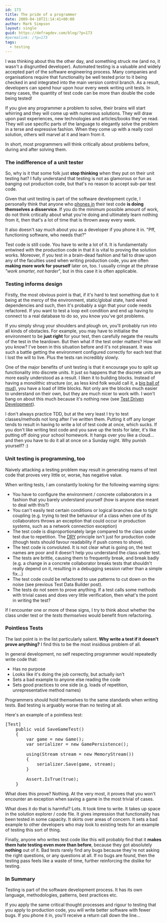 ```yaml
---
id: 173
title: The pride of a programmer
date: 2009-04-18T21:14:41+00:00
author: Mark Simpson
layout: single
guid: https://defragdev.com/blog/?p=173
#permalink: /?p=173
tags:
  - testing
---
```

I was thinking about this the other day, and something struck me (and no, it wasn't a disgruntled developer). Automated testing is a valuable and widely accepted part of the software engineering process. Many companies and organisations require that functionality be well tested prior to it being checked in and integrated into the main version control branch. As a result, developers can spend hour upon hour every week writing unit tests. In many cases, the quantity of test code can be more than double the code being tested!

If you give any programmer a problem to solve, their brains will start whirring and they will come up with numerous solutions. They will draw upon past experiences, new technologies and articles/books they've read. They will use specific parts of the language to elegantly solve the problem in a terse and expressive fashion. When they come up with a really cool solution, others will marvel at it and learn from it.

In short, most programmers will think critically about problems before, during and after solving them.

### The indifference of a unit tester

So, why is it that some folk just **stop thinking** when they put on their unit testing hat? I fully understand that testing is not as glamorous or fun as banging out production code, but that's no reason to accept sub-par test code.

Given that unit testing is part of the software development cycle, I personally think that anyone who [phones in](http://www.urbandictionary.com/define.php?term=phoned+it+in) their test code **is doing themselves a disservice**. If you do the minimum possible amount of work, do not think critically about what you're doing and ultimately learn nothing from it, then that's a lot of time that is thrown away every week.

It also doesn't say much about you as a developer if you phone it in. "Pff, functioning software, who needs that?"

Test code is still code. You have to write a lot of it. It is fundamentally entwined with the production code in that it is vital to proving the solution works. Moreover, if you test in a brain-dead fashion and fail to draw upon any of the faculties used when writing production code, you are often **making more work for yourself** later on, too. I usually cringe at the phrase _"work smarter, not harder_", but in this case it is often applicable.

### Testing informs design

Firstly, the most obvious point is that, if it's hard to test something due to it being at the mercy of the environment, static/global state, hard wired dependencies and such, then it's probably a sign that your code needs refactored. If you want to test a loop exit condition and end up having to connect to a real database to do so, you know you've got problems.

If you simply shrug your shoulders and plough on, you'll probably run into all kinds of obstacles. For example, you may have to initialise the environment to be **just right** for your test, then carefully negate the results of the test in the teardown. But then what if the test order matters? How will you know? I've been in this situation before and it's not pleasant. It was such a battle getting the environment configured correctly for each test that I lost the will to live. Plus the tests ran incredibly slowly.

One of the major benefits of unit testing is that it encourage you to split up functionality into discrete units. It just so happens that the discrete units are more easily understood as a result. I liken it to building blocks. Instead of having a monolithic structure (or, as less kind folk would call it, a [big ball of mud](http://en.wikipedia.org/wiki/Big_ball_of_mud)), you have a load of little blocks. Not only are the blocks much easier to understand on their own, but they are much nicer to work with. I won't bang on about this much because it's nothing new (see [Test Driven Development](http://en.wikipedia.org/wiki/Test_driven_development)).

I don't always practice TDD, but at the very least I try to test classes/methods not long after I've written them. Putting it off any longer tends to result in having to write a lot of test code at once, which sucks. If you don't like writing test code and you save up the tests for later, it's like putting off doing your school homework. It hangs over you like a cloud... and then you have to do it all at once on a Sunday night. Why punish yourself? :)

### Unit testing is programming, too

Naively attacking a testing problem may result in generating reams of test code that proves very little or, worse, has negative value.

When writing tests, I am constantly looking for the following warning signs:

  * You have to configure the environment / concrete collaborators in a fashion that you barely understand yourself (how is anyone else meant to deal with this?)
  * You can't easily test certain conditions or logical branches due to tight coupling (e.g. trying to test the behaviour of a class when one of its collaborators throws an exception that could occur in production systems, such as a network connection exception)
  * The test code is disproportionately large compared to the class under test due to repetition. The [DRY](http://en.wikipedia.org/wiki/Don%27t_repeat_yourself) principle isn't just for production code (though tests should favour readability if push comes to shove).
  * The test code is convoluted. It is not clear what is going on, the test names are poor and it doesn't help you understand the class under test.
  * The tests are brittle, causing them to frequently break, and break badly (e.g. a change in a concrete collaborator breaks tests that shouldn't really depend on it, resulting in a debugging session rather than a simple fix...)
  * The test code could be refactored to use patterns to cut down on the noise (see previous Test Data Builder post).
  * The tests do not seem to prove anything. If a test calls some methods with trivial cases and does very little verification, then what's the point in writing the test?

If I encounter one or more of these signs, I try to think about whether the class under test or the _tests themselves_ would benefit from refactoring.

### Pointless Tests

The last point is in the list particularly salient. **Why write a test if it doesn't prove anything?** I find this to be the most insidious problem of all.

In general development, no self respecting programmer would repeatedly write code that:

  * Has no purpose
  * Looks like it's doing the job correctly, but actually isn't
  * Sets a bad example to anyone else reading the code
  * Sets good practices to one side (e.g. loads of repetition, unrepresentative method names)

Programmers should hold themselves to the same standards when writing tests. Bad testing is arguably worse than no testing at all.

Here's an example of a pointless test:

<pre>[Test]
    public void SaveGameTest()
    {
        var game = new Game();
        var serializer = new GamePersistence();

        using(Stream stream = new MemoryStream())
        {
            serializer.Save(game, stream);
        }

        Assert.IsTrue(true);
    }</pre>

What does this prove? Nothing. At the very most, it proves that you won't encounter an exception when saving a game in the most trivial of cases.

What does it do that is harmful? Lots. It took time to write. It takes up space in the solution explorer / code file. It gives impression that functionality has been tested in some capacity. It skirts over areas of concern. It sets a bad example to other developers who may look to existing tests for an example of testing this sort of thing.

Finally, anyone who writes test code like this will probably find that it **makes them hate testing even more than before**, because they got absolutely **nothing** out of it. Bad tests rarely find any bugs because they're not asking the right questions, or any questions at all. If no bugs are found, then the testing pass feels like a waste of time, further reinforcing the dislike for testing.

### In Summary

Testing is part of the software development process. It has its own language, methodologies, patterns, best practices etc.

If you apply the same critical thought processes and rigour to testing that you apply to production code, you will write better software with fewer bugs. If you phone it in, you'll receive a return call down the line...